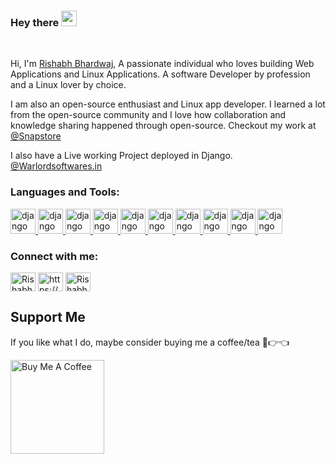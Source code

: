### Hey there <img src="https://media.giphy.com/media/hvRJCLFzcasrR4ia7z/giphy.gif" width="25px">


<br />

Hi, I'm [Rishabh Bhardwaj](https://rishabh3354.github.io/resume/), A passionate individual who loves building Web Applications and Linux Applications. A software Developer by profession and a Linux lover by choice.

I am also an open-source enthusiast and Linux app developer. I learned a lot from the open-source community and I love how collaboration and knowledge sharing happened through open-source. Checkout my work at [@Snapstore](https://snapcraft.io/search?q=rishabh3354)

I also have a Live working Project deployed in Django. [@Warlordsoftwares.in](https://warlordsoftwares.in)

<h3 align="left">Languages and Tools:</h3>

<p>
<a href="#" target="_blank" rel="noreferrer"> <img src="https://img.icons8.com/python" alt="django" width="40" height="40"/> </a>
<a href="#" target="_blank" rel="noreferrer"> <img src="https://img.icons8.com/django" alt="django" width="40" height="40"/> </a>
<a href="#" target="_blank" rel="noreferrer"> <img src="https://img.icons8.com/golang" alt="django" width="40" height="40"/> </a>
<a href="#" target="_blank" rel="noreferrer"> <img src="https://img.icons8.com/docker" alt="django" width="40" height="40"/> </a>
<a href="#" target="_blank" rel="noreferrer"> <img src="https://img.icons8.com/html" alt="django" width="40" height="40"/> </a>
<a href="#" target="_blank" rel="noreferrer"> <img src="https://img.icons8.com/css" alt="django" width="40" height="40"/> </a>
<a href="#" target="_blank" rel="noreferrer"> <img src="https://img.icons8.com/javascript" alt="django" width="40" height="40"/> </a>
<a href="#" target="_blank" rel="noreferrer"> <img src="https://img.icons8.com/sql" alt="django" width="40" height="40"/> </a>
<a href="#" target="_blank" rel="noreferrer"> <img src="https://img.icons8.com/linux" alt="django" width="40" height="40"/> </a>
<a href="#" target="_blank" rel="noreferrer"> <img src="https://img.icons8.com/git" alt="django" width="40" height="40"/> </a>
</p>

<h3 align="left">Connect with me:</h3>
<p align="left">
<a href="https://twitter.com/rishabh82935724" target="blank"><img align="center" src="https://raw.githubusercontent.com/rahuldkjain/github-profile-readme-generator/master/src/images/icons/Social/twitter.svg" alt="Rishabh Bhardwaj" height="30" width="40" /></a>
<a href="https://www.linkedin.com/in/rishabh-bhardwaj-791903171/" target="blank"><img align="center" src="https://raw.githubusercontent.com/rahuldkjain/github-profile-readme-generator/master/src/images/icons/Social/linked-in-alt.svg" alt="https://www.linkedin.com/in/rishabh-bhardwaj-791903171/" height="30" width="40" /></a>
<a href="https://www.facebook.com/profile.php?id=100010643858590" target="blank"><img align="center" src="https://raw.githubusercontent.com/rahuldkjain/github-profile-readme-generator/master/src/images/icons/Social/facebook.svg" alt="Rishabh Bhardwaj" height="30" width="40" /></a>
</p>


## Support Me
If you like what I do, maybe consider buying me a coffee/tea 🥺👉👈

<a href="https://www.buymeacoffee.com/rishabh33" target="_blank"><img src="https://cdn.buymeacoffee.com/buttons/v2/default-red.png" alt="Buy Me A Coffee" width="150" ></a>

